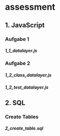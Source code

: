 # assessment

## 1. JavaScript
### Aufgabe 1 
##### 1_1_datalayer.js

### Aufgabe 2 
##### 1_2_class_datalayer.js
##### 1_2_test_datalayer.js

## 2. SQL
### Create Tables
##### 2_create_table.sql
